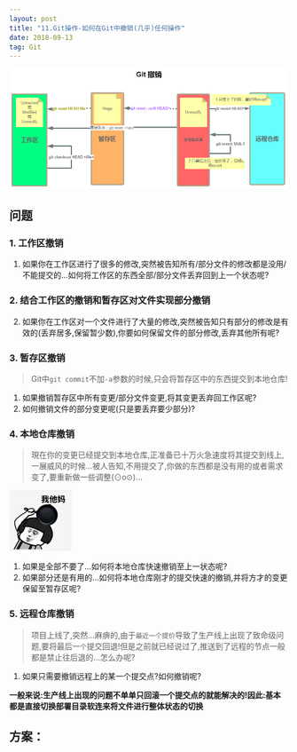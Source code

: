 ```yaml
---
layout: post
title: "11.Git操作-如何在Git中撤销(几乎)任何操作"
date: 2018-09-13
tag: Git
---
```


![fast forward](/images/article/git/git-cancel.jpg)


## 问题
### 1. 工作区撤销
1. 如果你在工作区进行了很多的修改,突然被告知所有/部分文件的修改都是没用/不能提交的...如何将工作区的东西全部/部分文件丢弃回到上一个状态呢?

### 2. 结合工作区的撤销和暂存区对文件实现部分撤销
2. 如果你在工作区对一个文件进行了大量的修改,突然被告知只有部分的修改是有效的(丢弃居多,保留暂少数),你要如何保留文件的部分修改,丢弃其他所有呢?

### 3. 暂存区撤销
> Git中`git commit`不加`-a`参数的时候,只会将暂存区中的东西提交到本地仓库!

1. 如果撤销暂存区中所有变更/部分文件变更,将其变更丢弃回工作区呢?
2. 如何撤销文件的部分变更呢(只是要丢弃要少部分)?

### 4. 本地仓库撤销
>現在你的变更已经提交到本地仓库,正准备已十万火急速度将其提交到线上,一展威风的时候...被人告知,不用提交了,你做的东西都是没有用的或者需求变了,要重新做一些调整(⊙o⊙)…

![what the fuck?](/images/article/git/what-the-fuck.png)

1. 如果是全部不要了...如何将本地仓库快速撤销至上一状态呢?
2. 如果部分还是有用的...如何将本地仓库刚才的提交快速的撤销,并将方才的变更保留至暂存区呢?

### 5. 远程仓库撤销
> 项目上线了,突然...麻痹的,由于`最近一个提价`导致了生产线上出现了致命级问题,要将最后一`个`提交回退!但是之前就已经说过了,推送到了远程的节点一般都是禁止往后退的...怎么办呢?

1. 如果只需要撤销远程上的某一个提交点?如何撤销呢?

**一般来说:生产线上出现的问题不单单只回滚一个提交点的就能解决的!因此:基本都是直接切换部署目录软连来将文件进行整体状态的切换**


## 方案：